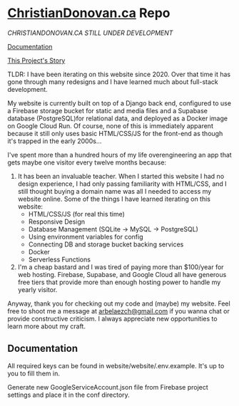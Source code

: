 # [ChristianDonovan.ca](http://christiandonovan.ca/) Repo

*CHRISTIANDONOVAN.CA STILL UNDER DEVELOPMENT*

[Documentation](http://christiandonovan.ca/)

[This Project's Story](http://christiandonovan.ca/)

TLDR: I have been iterating on this website since 2020. Over that time it has gone through many redesigns and I have learned much about full-stack development.

My website is currently built on top of a Django back end, configured to use a Firebase storage bucket for static and media files and a Supabase database (PostgreSQL)for relational data, and deployed as a Docker image on Google Cloud Run. Of course, none of this is immediately apparent because it still only uses basic HTML/CSS/JS for the front-end as though it's trapped in the early 2000s...

I've spent more than a hundred hours of my life overengineering an app that gets maybe one visitor every twelve months because:

1. It has been an invaluable teacher. When I started this website I had no design experience, I had only passing familiarity with HTML/CSS, and I still thought buying a domain name was all I needed to access my website online. Some of the things I have learned iterating on this website:
    * HTML/CSS/JS (for real this time)
    * Responsive Design
    * Database Management (SQLite -> MySQL -> PostgreSQL)
    * Using environment variables for config
    * Connecting DB and storage bucket backing services
    * Docker
    * Serverless Functions
2. I'm a cheap bastard and I was tired of paying more than $100/year for web hosting. Firebase, Supabase, and Google Cloud all have generous free tiers that provide more than enough hosting power to handle my yearly visitor.

Anyway, thank you for checking out my code and (maybe) my website. Feel free to shoot me a message at arbelaezch@gmail.com if you wanna chat or provide constructive criticism. I always appreciate new opportunities to learn more about my craft.

## Documentation

All required keys can be found in website/website/.env.example. It's up to you to fill them in.

Generate new GoogleServiceAccount.json file from Firebase project settings and place it in the conf directory.
